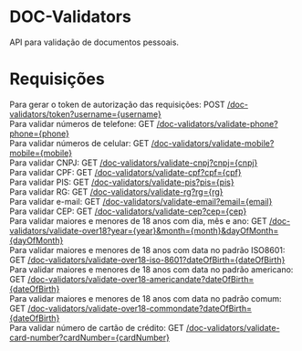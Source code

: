 # DOC-Validators
API para validação de documentos pessoais.

# Requisições
Para gerar o token de autorização das requisições: POST <a href="#">/doc-validators/token?username={username}</a>
<br>
Para validar números de telefone: GET <a href="#">/doc-validators/validate-phone?phone={phone}</a>
<br>
Para validar números de celular: GET <a href="#">/doc-validators/validate-mobile?mobile={mobile}</a>
<br>
Para validar CNPJ: GET <a href="#">/doc-validators/validate-cnpj?cnpj={cnpj}</a>
<br>
Para validar CPF: GET <a href="#">/doc-validators/validate-cpf?cpf={cpf}</a>
<br>
Para validar PIS: GET <a href="#">/doc-validators/validate-pis?pis={pis}</a>
<br>
Para validar RG: GET <a href="#">/doc-validators/validate-rg?rg={rg}</a>
<br>
Para validar e-mail: GET <a href="#">/doc-validators/validate-email?email={email}</a>
<br>
Para validar CEP: GET <a href="#">/doc-validators/validate-cep?cep={cep}</a>
<br>
Para validar maiores e menores de 18 anos com dia, mês e ano: GET <a href="#">/doc-validators/validate-over18?year={year}&month={month}&dayOfMonth={dayOfMonth}</a>
<br>
Para validar maiores e menores de 18 anos com data no padrão ISO8601: GET <a href="#">/doc-validators/validate-over18-iso-8601?dateOfBirth={dateOfBirth}</a>
<br>
Para validar maiores e menores de 18 anos com data no padrão americano: GET <a href="#">/doc-validators/validate-over18-americandate?dateOfBirth={dateOfBirth}</a>
<br>
Para validar maiores e menores de 18 anos com data no padrão comum: GET <a href="#">/doc-validators/validate-over18-commondate?dateOfBirth={dateOfBirth}</a>
<br>
Para validar número de cartão de crédito: GET <a href="#">/doc-validators/validate-card-number?cardNumber={cardNumber}</a>
